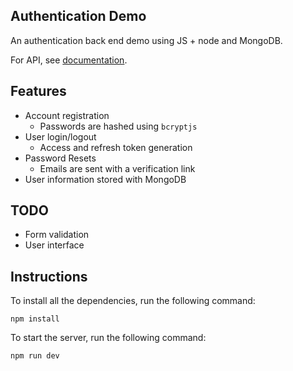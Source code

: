 ## Authentication Demo

An authentication back end demo using JS + node and MongoDB. 

For API, see [documentation](https://github.com/NikoZBK/SimpleAuthenticationApp/blob/7b393c638f59b1ca9af06977cf60514b3807e2af/documentation.md).

## Features 

* Account registration
  * Passwords are hashed using `bcryptjs`
* User login/logout
  * Access and refresh token generation
* Password Resets
   * Emails are sent with a verification link
* User information stored with MongoDB

## TODO

* Form validation
* User interface

## Instructions

To install all the dependencies, run the following command:

```
npm install
```

To start the server, run the following command:

```
npm run dev
```
